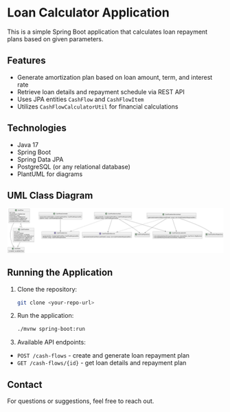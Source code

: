 # Loan Calculator Application

This is a simple Spring Boot application that calculates loan repayment plans based on given parameters.

## Features

- Generate amortization plan based on loan amount, term, and interest rate
- Retrieve loan details and repayment schedule via REST API
- Uses JPA entities `CashFlow` and `CashFlowItem`
- Utilizes `CashFlowCalculatorUtil` for financial calculations

## Technologies

- Java 17
- Spring Boot
- Spring Data JPA
- PostgreSQL (or any relational database)
- PlantUML for diagrams

## UML Class Diagram

![UML Diagram](docs/uml-class-diagram.png)

## Running the Application

1. Clone the repository:

    ```bash
    git clone <your-repo-url>
    ```

2. Run the application:

    ```bash
    ./mvnw spring-boot:run
    ```

3. Available API endpoints:

- `POST /cash-flows` - create and generate loan repayment plan
- `GET /cash-flows/{id}` - get loan details and repayment plan

## Contact

For questions or suggestions, feel free to reach out.
